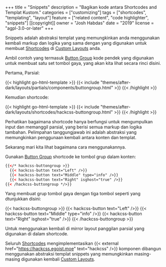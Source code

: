 +++
title = "Snippets"
description = "Bagikan kode antara Shortcodes and Templat Kustom."
categories = ["customizing"]
tags = ["shortcodes", "templating", "layout"]
feature = ["related content", "code highlighter", "snippets"]
[[copyright]]
  owner = "Josh Habdas"
  date = "2019"
  license = "agpl-3.0-or-later"
+++

Snippets adalah abstraksi templat yang memungkinkan anda menggunakan kembali markup dan logika yang sama dengan yang digunakan untuk membuat [Shortcodes](/shortcode) di [Custom Layouts](../custom-layouts) anda.

Ambil contoh yang termasuk [Button Group](/shortcode/button-group) kode pendek yang digunakan untuk membuat satu set tombol gaya, yang akan kita lihat secara rinci disini.

Pertama, Parsial:

{{< highlight go-html-template >}}
{{< include "themes/after-dark/layouts/partials/components/buttongroup.html" >}}
{{< /highlight >}}

Kemudian shortcode:

{{< highlight go-html-template >}}
{{< include "themes/after-dark/layouts/shortcodes/hackcss-buttongroup.html" >}}
{{< /highlight >}}

Perhatikan bagaimana shortcode hanya berfungsi untuk mengumpulkan input dan memanggil parsial, yang berisi semua markup dan logika tambahan. Pelimpahan tanggungjawab ini adalah abstraksi yang memungkinkan penggunaan kembali antara konten dan templat.

Sekarang mari kita lihat bagaimana cara menggunakannya.

Gunakan [Button Group](/shortcode/button-group) shortcode ke tombol grup dalam konten:

```html
{{</* hackcss-buttongroup >}}
  {{< hackcss-button text="Left" />}}
  {{< hackcss-button text="Middle" type="info" />}}
  {{< hackcss-button text="Right" isghost="true" />}}
{{< /hackcss-buttongroup */>}}
```

Yang membuat grup tombol gaya dengan tiga tombol seperti yang dtunjukkan disini:

{{< hackcss-buttongroup >}}
  {{< hackcss-button text="Left" />}}
  {{< hackcss-button text="Middle" type="info" />}}
  {{< hackcss-button text="Right" isghost="true" />}}
{{< /hackcss-buttongroup >}}

Untuk menggunakan kembali di mirror layout panggilan parsial yang digunakan di dalam shortcode.

Seluruh [Shortcodes](/shortcode) mengimplementasikan {{< external href="https://hackcss.egoist.moe" text="hackcss" />}} komponen dibangun menggunakan abstraksi templat snippets yang memungkinkan masing-masing digunakan kembali [Custom Layouts](../custom-layouts).
